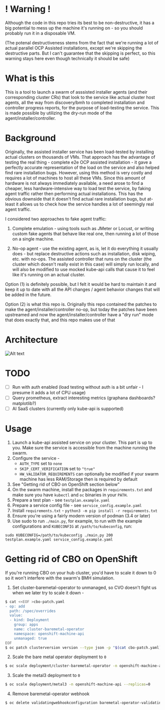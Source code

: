 # ! Warning !
Although the code in this repo tries its best to be non-destructive, it has a big potential
to mess up the machine it's running on - so you should probably run it in a disposable VM.

(The potenal destructiveness stems from the fact that we're running a lot of
actual parallel OCP Assisted installations, except we're skipping the
destructive parts. But I can't guarantee that the skipping is perfect, so this
warning stays here even though technically it should be safe)

# What is this
This is a tool to launch a swarm of asssisted installer agents (and their corresponding cluster CRs)
that look to the service like actual cluster host agents, all the way from discovery/bmh to completed
installation and controller progress reports, for the purpose of load-testing the service. This is made 
possible by utilizing the dry-run mode of the agent/installer/controller.

# Background
Originally, the assisted installer service has been load-tested by installing actual clusters
on thousands of VMs. That approach has the advantage of testing the real thing - complete e2e OCP
assisted installation - it gave a perfectly accurate representation of the load on the service and also
helped find rare installation bugs. However, using this method is very costly and requires a
lot of machines to host all these VMs. Since this amount of hardware is not always immediately
available, a need arose to find a cheaper, less hardware-intensive way to load test
the service, by faking agent traffic rather then performing actual installations. This has the 
obvious downside that it doesn't find actual rare installation bugs, but at-least it allows us
to check how the service handles a lot of seemingly real agent traffic.

I considered two approaches to fake agent traffic:

1. Complete emulation - using tools such as JMeter or Locust, or writing custom fake agents that
 behave like real one, then running a lot of those on a single machine. 

2. No-op agent - use the existing agent, as is, let it do everything it usually does - but replace
 destructive actions such as installation, disk wiping, etc. with no-ops. The assisted controller that runs
 on the cluster (the cluster which doesn't really exist in this case) will simply run locally, and will
 also be modified to use mocked kube-api calls that cause it to feel like it's running on an 
 actual cluster.

Option (1) is definitely possible, but I felt it would be hard to maintain it and keep it up to date
with all the API changes / agent behavior changes that will be added in the future. 

Option (2) is what this repo is. Originally this repo contained the patches to make the agent/installer/controller no-op,
but today the patches have been upstreamed and now the agent/installer/controller have a "dry run" mode that 
does exactly that, and this repo makes use of that

# Architecture

![Alt text](./docs/swarm.svg)

# TODO
- [ ] Run with auth enabled (load testing without auth is a bit unfair - I presume it adds a lot of CPU usage)
- [ ] Query prometheus, extract interesting metrics (graphana dashboards? matplotlib?)
- [ ] AI SaaS clusters (currently only kube-api is supported)

# Usage
1. Launch a kube-api assisted service on your cluster. This part is up to you. Make sure the service is accessible from the machine running the swarm.
2. Configure the service -
    - `AUTH_TYPE` set to `none`
    - `SKIP_CERT_VERIFICATION` set to `"true"`
    - `HW_VALIDATOR_REQUIREMENTS` can optionally be modified if your swarm machine has less RAM/Storage then is required by default
3. See "Getting rid of CBO on OpenShift section below"
4. On the swarm machine, install the packages in `requirements.txt` and make sure you have `kubectl` and `oc` binaries in your `PATH`.
5. Prepare a test plan - see `testplan.example.yaml`
6. Prepare a service config file - see `service_config.example.yaml`
7. Install `requirements.txt` - `python3 -m pip install -r requirements.txt`
8. Ensure you're using a fairly modern version of podman (3.4 or later)
9. Use sudo to run `./main.py`, for example, to run with the example configurations and `KUBECONFIG` at `/path/to/kubeconfig`, run:

`sudo KUBECONFIG=/path/to/kubeconfig ./main.py 200 testplan.example.yaml service_config.example.yaml`

# Getting rid of CBO on OpenShift
If you're running CBO on your hub cluster, you'd have to scale it down to 0 so it won't interfere with
the swarm's BMH simulation.

1. Set cluster-baremetal-operator to unmanaged, so CVO doesn't fight us when we later try to scale it down -
```bash
$ cat <<EOF >cbo-patch.yaml
- op: add
  path: /spec/overrides
  value:
  - kind: Deployment
    group: apps
    name: cluster-baremetal-operator
    namespace: openshift-machine-api
    unmanaged: true
EOF
$ oc patch clusterversion version --type json -p "$(cat cbo-patch.yaml)"
```

2. Scale the bare metal operator deployment to `0`
```bash
$ oc scale deployment/cluster-baremetal-operator -n openshift-machine-api --replicas=0
```

3. Scale the metal3 deployment to `0`
```bash
$ oc scale deployment/metal3 -n openshift-machine-api --replicas=0
```

4. Remove baremetal-operator webhook
```bash
$ oc delete validatingwebhookconfiguration baremetal-operator-validating-webhook-configuration
```
